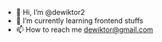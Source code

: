 - 👋 Hi, I’m @dewiktor2
- 🌱 I’m currently learning frontend stuffs
- 📫 How to reach me  dewiktor@gmail.com

